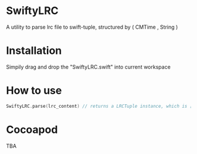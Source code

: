 # SwiftyLRC
A utility to parse lrc file to swift-tuple, structured by ( CMTime , String )

# Installation
Simpily drag and drop the "SwiftyLRC.swift" into current workspace

# How to use
```swift
SwiftyLRC.parse(lrc_content) // returns a LRCTuple instance, which is [(CMTime, String)]
```

# Cocoapod
TBA

